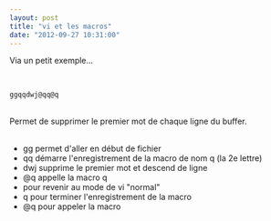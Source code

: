 ```yaml
---
layout: post
title: "vi et les macros"
date: "2012-09-27 10:31:00"
---
```

Via un petit exemple...<br /><br /><pre><code><br />ggqqdwj@q<ESC>q@q<br /></code></pre><br />Permet de supprimer le premier mot de chaque ligne du buffer.<br /><br /><ul>  <li>gg permet d'aller en début de fichier<br />  <li>qq démarre l'enregistrement de la macro de nom q (la 2e lettre)<br />  <li>dwj supprime le premier mot et descend de ligne<br />  <li>@q appelle la macro q<br />  <li><ESC> pour revenir au mode de vi "normal"<br />  <li>q pour terminer l'enregistrement de la macro<br />  <li>@q pour appeler la macro<br /></ul>
